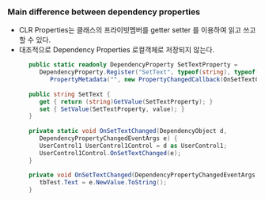 ### Main difference between __dependency properties__
- CLR Properties는 클래스의 프라이빗멤버를 getter setter 를 이용하여 읽고 쓰고 할 수 있다. 
- 대조적으로 Dependency Properties 로컬객체로 저장되지 않는다.

```csharp
      public static readonly DependencyProperty SetTextProperty = 
         DependencyProperty.Register("SetText", typeof(string), typeof(UserControl1), new 
            PropertyMetadata("", new PropertyChangedCallback(OnSetTextChanged))); 
				
      public string SetText { 
         get { return (string)GetValue(SetTextProperty); } 
         set { SetValue(SetTextProperty, value); } 
      } 
		
      private static void OnSetTextChanged(DependencyObject d,
         DependencyPropertyChangedEventArgs e) { 
         UserControl1 UserControl1Control = d as UserControl1; 
         UserControl1Control.OnSetTextChanged(e); 
      } 
		
      private void OnSetTextChanged(DependencyPropertyChangedEventArgs e) { 
         tbTest.Text = e.NewValue.ToString(); 
      }  
```
